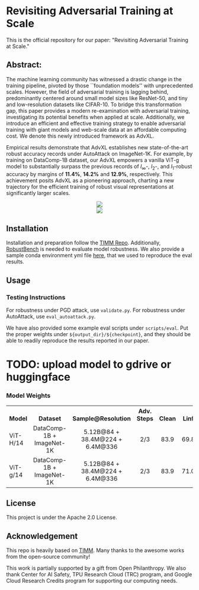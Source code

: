  # Revisiting Adversarial Training at Scale

This is the official repository for our paper: "Revisiting Adversarial Training at Scale."


## Abstract:
The machine learning community has witnessed a drastic change in the training pipeline, pivoted by those ``foundation models'' with unprecedented scales. However, the field of adversarial training is lagging behind, predominantly centered around small model sizes like ResNet-50, and tiny and low-resolution datasets like CIFAR-10. To bridge this transformation gap, this paper provides a modern re-examination with adversarial training, investigating its potential benefits when applied at scale. Additionally, we introduce an efficient and effective training strategy to enable adversarial training with giant models and web-scale data at an affordable computing cost. We denote this newly introduced framework as AdvXL.

Empirical results demonstrate that AdvXL establishes new state-of-the-art robust accuracy records under AutoAttack on ImageNet-1K. For example, by training on DataComp-1B dataset, our AdvXL empowers a vanilla ViT-g model to substantially surpass the previous records of $l_{\infty}$-, $l_{2}$-, and $l_{1}$-robust accuracy by margins of **11.4%**, **14.2%** and **12.9%**, respectively. This achievement posits AdvXL as a pioneering approach, charting a new trajectory for the efficient training of robust visual representations at significantly larger scales. 


<div align="center">
  <img src="figures/advxl_scale.png"/>
</div>
<div align="center">
  <img src="figures/advxl_performance.png"/>
</div>

## Installation
Installation and preparation follow the [TIMM Repo](https://github.com/huggingface/pytorch-image-models).
Additionally, [RobustBench](https://github.com/RobustBench/robustbench) is needed to evaluate model robustness.
We also provide a sample conda environment yml file [here](environment.yml), that we used to reproduce the eval results.


## Usage
### Testing Instructions
For robustness under PGD attack, use `validate.py`.
For robustness under AutoAttack, use `eval_autoattack.py`.

We have also provided some example eval scripts under `scripts/eval`. 
Put the proper weights under `${output_dir}/${checkpoint}`, and they should be able to readily reproduce the results reported in our paper.

# TODO: upload model to gdrive or huggingface
### Model Weights
<table><tbody>
<!-- START TABLE -->
<!-- TABLE HEADER -->
<th valign="bottom">Model</th>
<th valign="bottom">Dataset</th>
<th valign="bottom">Sample@Resolution</th>
<th valign="bottom">Adv. Steps</th>
<th valign="bottom">Clean</th>
<th valign="bottom">Linf</th>
<th valign="bottom">L2</th>
<th valign="bottom">L1</th>
<th valign="bottom">Weights</th>
<!-- TABLE BODY -->
<tr><td align="left">ViT-H/14</td>
<td align="center">DataComp-1B + ImageNet-1K</td>
<td align="center">5.12B@84 + 38.4M@224 + 6.4M@336</td>
<td align="center">2/3</td>
<td align="center">83.9</td>
<td align="center">69.8</td>
<td align="center">69.8</td>
<td align="center">46.0</td>
<td align="center"><a href="https://huggingface.co/UCSC-VLAA/AdvXL-ViT-H14/blob/main/advxl_vit_h14.pth">download</td>
<tr><td align="left">ViT-g/14</td>
<td align="center">DataComp-1B + ImageNet-1K</td>
<td align="center">5.12B@84 + 38.4M@224 + 6.4M@336</td>
<td align="center">2/3</td>
<td align="center">83.9</td>
<td align="center">71.0</td>
<td align="center">70.4</td>
<td align="center">46.7</td>
<td align="center"><a href="https://huggingface.co/UCSC-VLAA/AdvXL-ViT-g14/blob/main/advxl_vit_g14.pth">download</td>
</tbody></table>


## License
This project is under the Apache 2.0 License.


## Acknowledgement
This repo is heavily based on [TIMM](https://github.com/huggingface/pytorch-image-models).
Many thanks to the awesome works from the open-source community!

This work is partially supported by a gift from Open Philanthropy. 
We also thank Center for AI Safety, TPU Research  Cloud (TRC) program, and Google Cloud Research Credits program for supporting our computing needs.

